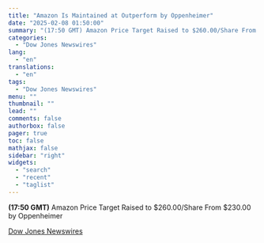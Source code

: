 ```yaml
---
title: "Amazon Is Maintained at Outperform by Oppenheimer"
date: "2025-02-08 01:50:00"
summary: "(17:50 GMT) Amazon Price Target Raised to $260.00/Share From $230.00 by Oppenheimer"
categories:
  - "Dow Jones Newswires"
lang:
  - "en"
translations:
  - "en"
tags:
  - "Dow Jones Newswires"
menu: ""
thumbnail: ""
lead: ""
comments: false
authorbox: false
pager: true
toc: false
mathjax: false
sidebar: "right"
widgets:
  - "search"
  - "recent"
  - "taglist"
---
```


**(17:50 GMT)** Amazon Price Target Raised to $260.00/Share From $230.00 by Oppenheimer

[Dow Jones Newswires](https://www.tradingview.com/news/DJN_DN20250207008808:0/)
